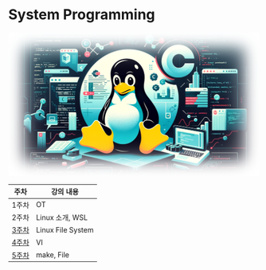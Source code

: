 # System Programming
![welcome image](./md/welcome.png)

| 주차 | 강의 내용 |
|------|-----------|
| 1주차 | OT |
| 2주차 | Linux 소개, WSL |
| [3주차](./week03) | Linux File System |
| [4주차](./week04/) | VI |
| [5주차](./week05/) | make, File |
